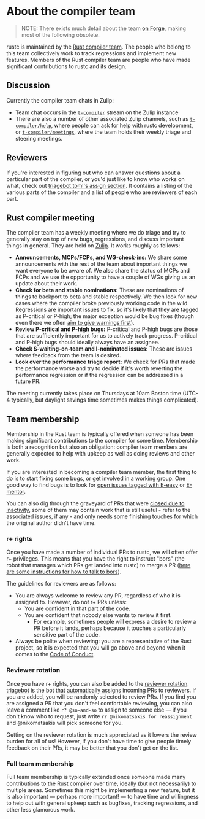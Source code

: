 # About the compiler team

> NOTE:
> There exists much detail about the team [on Forge], making most of the following obsolete.

rustc is maintained by the [Rust compiler team][team]. The people who belong to
this team collectively work to track regressions and implement new features.
Members of the Rust compiler team are people who have made significant
contributions to rustc and its design.

[on Forge]: https://forge.rust-lang.org/compiler
[team]: https://www.rust-lang.org/governance/teams/compiler

## Discussion

Currently the compiler team chats in Zulip:

- Team chat occurs in the [`t-compiler`][zulip-t-compiler] stream on the Zulip instance
- There are also a number of other associated Zulip channels,
  such as [`t-compiler/help`][zulip-help], where people can ask for help
  with rustc development, or [`t-compiler/meetings`][zulip-meetings],
  where the team holds their weekly triage and steering meetings.

## Reviewers

If you're interested in figuring out who can answer questions about a
particular part of the compiler, or you'd just like to know who works on what,
check out [triagebot.toml's assign section][map].
It contains a listing of the various parts of the compiler and a list of people
who are reviewers of each part.

[map]: https://github.com/rust-lang/rust/blob/master/triagebot.toml

## Rust compiler meeting

The compiler team has a weekly meeting where we do triage and try to
generally stay on top of new bugs, regressions, and discuss important
things in general.
They are held on [Zulip][zulip-meetings]. It works roughly as follows:

- **Announcements, MCPs/FCPs, and WG-check-ins:** We share some
  announcements with the rest of the team about important things we want
  everyone to be aware of. We also share the status of MCPs and FCPs and we
  use the opportunity to have a couple of WGs giving us an update about
  their work.
- **Check for beta and stable nominations:** These are nominations of things to
  backport to beta and stable respectively.
  We then look for new cases where the compiler broke previously working
  code in the wild. Regressions are important issues to fix, so it's
  likely that they are tagged as P-critical or P-high; the major
  exception would be bug fixes (though even there we often [aim to give
  warnings first][procedure]).
- **Review P-critical and P-high bugs:** P-critical and P-high bugs are
  those that are sufficiently important for us to actively track
  progress. P-critical and P-high bugs should ideally always have an
  assignee.
- **Check S-waiting-on-team and I-nominated issues:** These are issues where feedback from
  the team is desired.
- **Look over the performance triage report:** We check for PRs that made the
    performance worse and try to decide if it's worth reverting the performance regression or if
    the regression can be addressed in a future PR.

The meeting currently takes place on Thursdays at 10am Boston time
(UTC-4 typically, but daylight savings time sometimes makes things
complicated).

[procedure]: ./bug-fix-procedure.md
[zulip-t-compiler]: https://rust-lang.zulipchat.com/#narrow/stream/131828-t-compiler
[zulip-help]: https://rust-lang.zulipchat.com/#narrow/stream/182449-t-compiler.2Fhelp
[zulip-meetings]: https://rust-lang.zulipchat.com/#narrow/stream/238009-t-compiler.2Fmeetings

## Team membership

Membership in the Rust team is typically offered when someone has been
making significant contributions to the compiler for some
time. Membership is both a recognition but also an obligation:
compiler team members are generally expected to help with upkeep as
well as doing reviews and other work.

If you are interested in becoming a compiler team member, the first
thing to do is to start fixing some bugs, or get involved in a working
group. One good way to find bugs is to look for
[open issues tagged with E-easy](https://github.com/rust-lang/rust/issues?q=is%3Aopen+is%3Aissue+label%3AE-easy)
or
[E-mentor](https://github.com/rust-lang/rust/issues?q=is%3Aopen+is%3Aissue+label%3AE-mentor).

You can also dig through the graveyard of PRs that were
[closed due to inactivity](https://github.com/rust-lang/rust/pulls?q=is%3Apr+label%3AS-inactive),
some of them may contain work that is still useful - refer to the
associated issues, if any - and only needs some finishing touches
for which the original author didn't have time.

### r+ rights

Once you have made a number of individual PRs to rustc, we will often
offer r+ privileges. This means that you have the right to instruct
"bors" (the robot that manages which PRs get landed into rustc) to
merge a PR
([here are some instructions for how to talk to bors][homu-guide]).

[homu-guide]: https://bors.rust-lang.org/

The guidelines for reviewers are as follows:

- You are always welcome to review any PR, regardless of who it is
  assigned to.  However, do not r+ PRs unless:
  - You are confident in that part of the code.
  - You are confident that nobody else wants to review it first.
    - For example, sometimes people will express a desire to review a
      PR before it lands, perhaps because it touches a particularly
      sensitive part of the code.
- Always be polite when reviewing: you are a representative of the
  Rust project, so it is expected that you will go above and beyond
  when it comes to the [Code of Conduct].

[Code of Conduct]: https://www.rust-lang.org/policies/code-of-conduct

### Reviewer rotation

Once you have r+ rights, you can also be added to the [reviewer rotation].
[triagebot] is the bot that [automatically assigns] incoming PRs to reviewers.
If you are added, you will be randomly selected to review
PRs. If you find you are assigned a PR that you don't feel comfortable
reviewing, you can also leave a comment like `r? @so-and-so` to assign
to someone else — if you don't know who to request, just write `r?
@nikomatsakis for reassignment` and @nikomatsakis will pick someone
for you.

[reviewer rotation]: https://github.com/rust-lang/rust/blob/36285c5de8915ecc00d91ae0baa79a87ed5858d5/triagebot.toml#L528-L577
[triagebot]: https://github.com/rust-lang/triagebot/
[automatically assigns]: https://forge.rust-lang.org/triagebot/pr-assignment.html

Getting on the reviewer rotation is much appreciated as it lowers the
review burden for all of us! However, if you don't have time to give
people timely feedback on their PRs, it may be better that you don't
get on the list.

### Full team membership

Full team membership is typically extended once someone made many
contributions to the Rust compiler over time, ideally (but not
necessarily) to multiple areas. Sometimes this might be implementing a
new feature, but it is also important — perhaps more important! — to
have time and willingness to help out with general upkeep such as
bugfixes, tracking regressions, and other less glamorous work.
